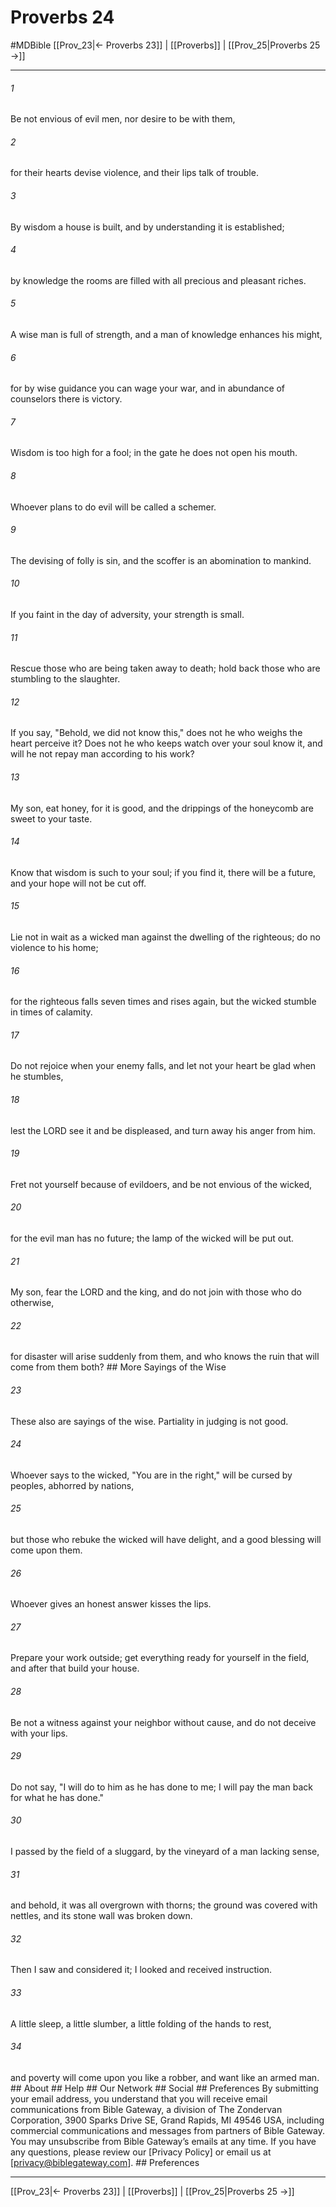 # Proverbs 24
#MDBible
[[Prov_23|← Proverbs 23]] | [[Proverbs]] | [[Prov_25|Proverbs 25 →]]

***


###### 1 
Be not envious of evil men, nor desire to be with them, 

###### 2 
for their hearts devise violence, and their lips talk of trouble. 

###### 3 
By wisdom a house is built, and by understanding it is established; 

###### 4 
by knowledge the rooms are filled with all precious and pleasant riches. 

###### 5 
A wise man is full of strength, and a man of knowledge enhances his might, 

###### 6 
for by wise guidance you can wage your war, and in abundance of counselors there is victory. 

###### 7 
Wisdom is too high for a fool; in the gate he does not open his mouth. 

###### 8 
Whoever plans to do evil will be called a schemer. 

###### 9 
The devising of folly is sin, and the scoffer is an abomination to mankind. 

###### 10 
If you faint in the day of adversity, your strength is small. 

###### 11 
Rescue those who are being taken away to death; hold back those who are stumbling to the slaughter. 

###### 12 
If you say, "Behold, we did not know this," does not he who weighs the heart perceive it? Does not he who keeps watch over your soul know it, and will he not repay man according to his work? 

###### 13 
My son, eat honey, for it is good, and the drippings of the honeycomb are sweet to your taste. 

###### 14 
Know that wisdom is such to your soul; if you find it, there will be a future, and your hope will not be cut off. 

###### 15 
Lie not in wait as a wicked man against the dwelling of the righteous; do no violence to his home; 

###### 16 
for the righteous falls seven times and rises again, but the wicked stumble in times of calamity. 

###### 17 
Do not rejoice when your enemy falls, and let not your heart be glad when he stumbles, 

###### 18 
lest the LORD see it and be displeased, and turn away his anger from him. 

###### 19 
Fret not yourself because of evildoers, and be not envious of the wicked, 

###### 20 
for the evil man has no future; the lamp of the wicked will be put out. 

###### 21 
My son, fear the LORD and the king, and do not join with those who do otherwise, 

###### 22 
for disaster will arise suddenly from them, and who knows the ruin that will come from them both? ## More Sayings of the Wise 

###### 23 
These also are sayings of the wise. Partiality in judging is not good. 

###### 24 
Whoever says to the wicked, "You are in the right," will be cursed by peoples, abhorred by nations, 

###### 25 
but those who rebuke the wicked will have delight, and a good blessing will come upon them. 

###### 26 
Whoever gives an honest answer kisses the lips. 

###### 27 
Prepare your work outside; get everything ready for yourself in the field, and after that build your house. 

###### 28 
Be not a witness against your neighbor without cause, and do not deceive with your lips. 

###### 29 
Do not say, "I will do to him as he has done to me; I will pay the man back for what he has done." 

###### 30 
I passed by the field of a sluggard, by the vineyard of a man lacking sense, 

###### 31 
and behold, it was all overgrown with thorns; the ground was covered with nettles, and its stone wall was broken down. 

###### 32 
Then I saw and considered it; I looked and received instruction. 

###### 33 
A little sleep, a little slumber, a little folding of the hands to rest, 

###### 34 
and poverty will come upon you like a robber, and want like an armed man. ## About ## Help ## Our Network ## Social ## Preferences By submitting your email address, you understand that you will receive email communications from Bible Gateway, a division of The Zondervan Corporation, 3900 Sparks Drive SE, Grand Rapids, MI 49546 USA, including commercial communications and messages from partners of Bible Gateway. You may unsubscribe from Bible Gateway&rsquo;s emails at any time. If you have any questions, please review our [Privacy Policy] or email us at [privacy@biblegateway.com]. ## Preferences

***

[[Prov_23|← Proverbs 23]] | [[Proverbs]] | [[Prov_25|Proverbs 25 →]]

